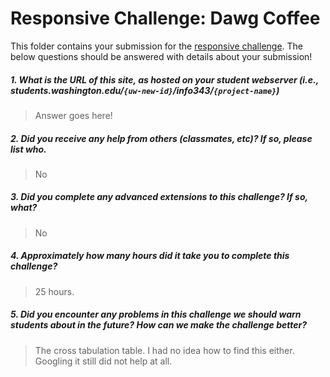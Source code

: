 # Responsive Challenge: Dawg Coffee

This folder contains your submission for the [responsive challenge](http://faculty.washington.edu/mikefree/info343/#/challenges/responsive). The below questions should be answered with details about your submission!

##### 1. What is the URL of this site, as hosted on your student webserver (i.e., students.washington.edu/<code>{uw-new-id}</code>/info343/<code>{project-name}</code>) #####
> Answer goes here!

##### 2. Did you receive any help from others (classmates, etc)? If so, please list who. #####
> No

##### 3. Did you complete any advanced extensions to this challenge? If so, what? #####
> No

##### 4. Approximately how many hours did it take you to complete this challenge? #####
> 25 hours.

##### 5. Did you encounter any problems in this challenge we should warn students about in the future? How can we make the challenge better? #####
> The cross tabulation table. I had no idea how to find this either. Googling it still did not help at all.

